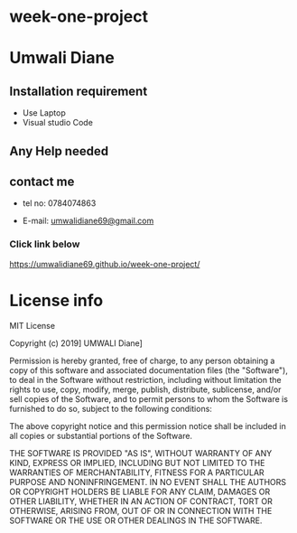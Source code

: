 # week-one-project

# Umwali Diane


## Installation requirement



* Use Laptop
* Visual studio Code


## Any Help needed 

## contact me

* tel no: 0784074863

* E-mail: umwalidiane69@gmail.com



### Click link below

https://umwalidiane69.github.io/week-one-project/
# License info

MIT License

Copyright (c) 2019] UMWALI Diane]

Permission is hereby granted, free of charge, to any person obtaining a copy
of this software and associated documentation files (the "Software"), to deal
in the Software without restriction, including without limitation the rights
to use, copy, modify, merge, publish, distribute, sublicense, and/or sell
copies of the Software, and to permit persons to whom the Software is
furnished to do so, subject to the following conditions:

The above copyright notice and this permission notice shall be included in all
copies or substantial portions of the Software.

THE SOFTWARE IS PROVIDED "AS IS", WITHOUT WARRANTY OF ANY KIND, EXPRESS OR
IMPLIED, INCLUDING BUT NOT LIMITED TO THE WARRANTIES OF MERCHANTABILITY,
FITNESS FOR A PARTICULAR PURPOSE AND NONINFRINGEMENT. IN NO EVENT SHALL THE
AUTHORS OR COPYRIGHT HOLDERS BE LIABLE FOR ANY CLAIM, DAMAGES OR OTHER
LIABILITY, WHETHER IN AN ACTION OF CONTRACT, TORT OR OTHERWISE, ARISING FROM,
OUT OF OR IN CONNECTION WITH THE SOFTWARE OR THE USE OR OTHER DEALINGS IN THE
SOFTWARE.